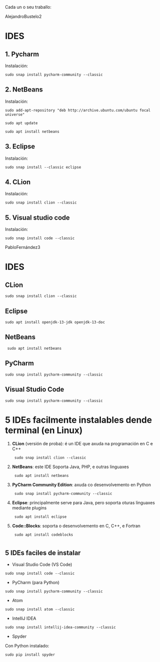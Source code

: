 Cada un o seu traballo:

AlejandroBustelo2
# IDES 

## 1. Pycharm

Instalación:
```
sudo snap install pycharm-community --classic
```

## 2. NetBeans

Instalación:
```
sudo add-apt-repository "deb http://archive.ubuntu.com/ubuntu focal universe"

sudo apt update

sudo apt install netbeans
```

## 3. Eclipse

Instalación:
```
sudo snap install --classic eclipse
```

## 4. CLion

Instalación:
```
sudo snap install clion --classic
```

## 5. Visual studio code

Instalación:
```
sudo snap install code --classic
```

 PabloFernández3
# IDES

## CLion

    sudo snap install clion --classic

## Eclipse

    sudo apt install openjdk-13-jdk openjdk-13-doc

## NetBeans

     sudo apt install netbeans

## PyCharm

    sudo snap install pycharm-community --classic

## Visual Studio Code

    sudo snap install pycharm-community --classic

# 5 IDEs facilmente instalables dende terminal (en Linux)

1. **CLion** (versión de proba): é un IDE que axuda na programación en C e C++

        sudo snap install clion --classic

2. **NetBeans**: este IDE Soporta Java, PHP, e outras linguaxes

        sudo apt install netbeans

3. **PyCharm Community Edition**: axuda co desenvolvemento en Python

        sudo snap install pycharm-community --classic

4. **Eclipse**: principalmente serve para Java, pero soporta oturas linguaxes mediante plugins

        sudo apt install eclipse

5. **Code::Blocks**: soporta o desenvolvemento en C, C++, e Fortran

        sudo apt install codeblocks

#
## 5 IDEs faciles de instalar

* Visual Studio Code (VS Code)
```
sudo snap install code --classic
```
* PyCharm (para Python)
```
sudo snap install pycharm-community --classic
```
* Atom
```
sudo snap install atom --classic
```
* IntelliJ IDEA
```
sudo snap install intellij-idea-community --classic
```
* Spyder

Con Python instalado:
```
sudo pip install spyder
```
